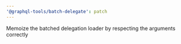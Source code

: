 ```yaml
---
'@graphql-tools/batch-delegate': patch
---
```


Memoize the batched delegation loader by respecting the arguments correctly
